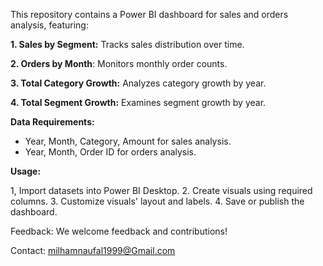 This repository contains a Power BI dashboard for sales and orders analysis, featuring:

**1. Sales by Segment:** Tracks sales distribution over time.

**2. Orders by Month**: Monitors monthly order counts.

**3. Total Category Growth:** Analyzes category growth by year.

**4. Total Segment Growth:** Examines segment growth by year.

**Data Requirements:**

- Year, Month, Category, Amount for sales analysis.
- Year, Month, Order ID for orders analysis.
  
**Usage:**

1, Import datasets into Power BI Desktop.
2. Create visuals using required columns.
3. Customize visuals' layout and labels.
4. Save or publish the dashboard.

Feedback: We welcome feedback and contributions!

Contact: milhamnaufal1999@Gmail.com

